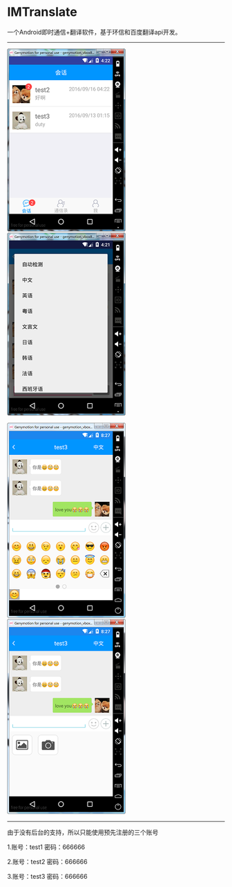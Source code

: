 # IMTranslate
一个Android即时通信+翻译软件，基于环信和百度翻译api开发。

------



![](./images/会话.png )![](./images/语言选择.png)

![](./images/表情.png)![](./images/拍照.png)

------

由于没有后台的支持，所以只能使用预先注册的三个账号

1.账号：test1 密码：666666

2.账号：test2 密码：666666

3.账号：test3 密码：666666
